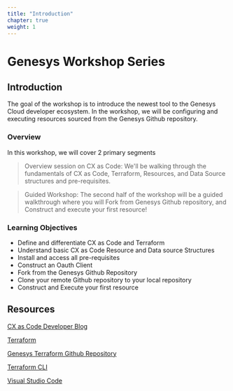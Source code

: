 ```yaml
---
title: "Introduction"
chapter: true
weight: 1
---
```


# Genesys Workshop Series

## Introduction

The goal of the workshop is to introduce the newest tool to the Genesys Cloud developer ecosystem. In the workshop, we will be configuring and executing resources sourced from the Genesys Github repository. 

### Overview

In this workshop, we will cover 2 primary segments

> Overview session on CX as Code: We'll be walking through the fundamentals of CX as Code, Terraform, Resources, and Data Source structures and pre-requisites. 

> Guided Workshop: The second half of the workshop will be a guided walkthrough where you will Fork from Genesys Github repository​, and Construct and execute your first resource!

### Learning Objectives
- Define and differentiate CX as Code and Terraform
- Understand basic CX as Code Resource and Data source Structures
- Install and access all pre-requisites
- Construct an Oauth Client
- Fork from the Genesys Github Repository
- Clone your remote Github repository to your local repository
- Construct and Execute your first resource

## Resources

[CX as Code Developer Blog](https://developer.genesys.cloud/blog/2021-04-16-cx-as-code/)

[Terraform](https://www.terraform.io/)

[Genesys Terraform Github Repository](https://github.com/MyPureCloud/terraform-provider-genesyscloud)

[Terraform CLI](https://www.terraform.io/downloads)

[Visual Studio Code](https://code.visualstudio.com/)

